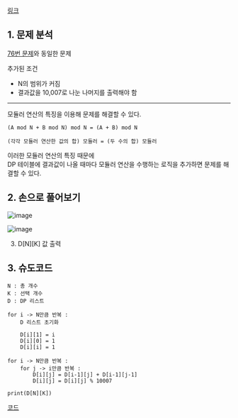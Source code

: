 [링크](https://www.acmicpc.net/problem/11051)

## 1. 문제 분석

[76번 문제](76_이항계수구하기1.md)와 동일한 문제 

추가된 조건

- N의 범위가 커짐
- 결과값을 10,007로 나눈 나머지를 출력해야 함 

--- 

모듈러 연산의 특징을 이용해 문제를 해결할 수 있다.

```
(A mod N + B mod N) mod N = (A + B) mod N

(각각 모듈러 연산한 값의 합) 모듈러 = (두 수의 합) 모듈러
```

이러한 모듈러 연산의 특징 때문에  
DP 테이블에 결과값이 나올 때마다 모듈러 연산을 수행하는 로직을 추가하면 문제를 해결할 수 있다.

## 2. 손으로 풀어보기 

![image](../../image/day24/71번_001.png)

![image](../../image/day24/71번_002.png)

3. D[N][K] 값 출력 

## 3. 슈도코드 

``` 
N : 총 개수 
K : 선택 개수 
D : DP 리스트

for i -> N만큼 반복 : 
    D 리스트 초기화

    D[i][1] = i
    D[i][0] = 1
    D[i][i] = 1

for i -> N만큼 반복 : 
    for j -> i만큼 반복 : 
        D[i][j] = D[i-1][j] + D[i-1][j-1] 
        D[i][j] = D[i][j] % 10007

print(D[N][K])
```

[코드](../../code/day24/77_이항계수구하기2.py)